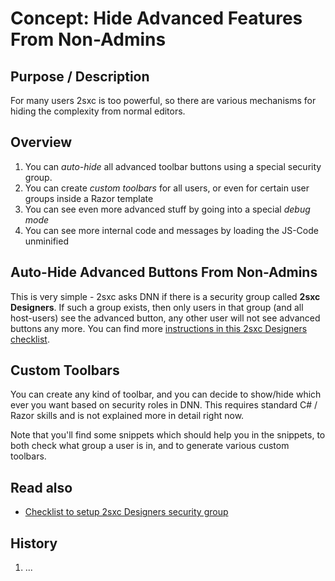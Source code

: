 
# Concept: Hide Advanced Features From Non-Admins 

## Purpose / Description
For many users 2sxc is too powerful, so there are various mechanisms for hiding the complexity from normal editors. 

## Overview

1. You can _auto-hide_ all advanced toolbar buttons using a special security group.
2. You can create _custom toolbars_ for all users, or even for certain user groups inside a Razor template
3. You can see even more advanced stuff by going into a special _debug mode_
4. You can see more internal code and messages by loading the JS-Code unminified

## Auto-Hide Advanced Buttons From Non-Admins
This is very simple - 2sxc asks DNN if there is a security group called **2sxc Designers**. If such a group exists, then only users in that group (and all host-users) see the advanced button, any other user will not see advanced buttons any more. You can find more [instructions in this 2sxc Designers checklist][checklist-sxc-designers].

## Custom Toolbars
You can create any kind of toolbar, and you can decide to show/hide which ever you want based on security roles in DNN. This requires standard C# / Razor skills and is not explained more in detail right now. 

Note that you'll find some snippets which should help you in the snippets, to both check what group a user is in, and to generate various custom toolbars. 




## Read also
[//]: # "Additional links - often within this documentation, but can also go elsewhere"

* [Checklist to setup 2sxc Designers security group][checklist-sxc-designers]



## History
[//]: # "If possible, tell when it was added or modified strongly"

1. ...

[checklist-sxc-designers]:http://swisschecklist.com/en/fwttmwjx/2sxc-Hide-advanced-features-from-Content-Editors-with-Designer-Security-Role